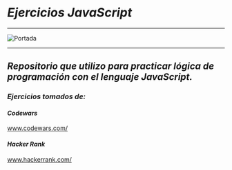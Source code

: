 # *Ejercicios JavaScript*

---

![Portada](https://diegoboscan.com/static/738155fe5ef8b31a8de213cbd0295fc8/743e0/js-1.png)

---

## *Repositorio que utilizo para practicar lógica de programación con el lenguaje JavaScript.*

### *Ejercicios tomados de:*

#### *Codewars*

www.codewars.com/

#### *Hacker Rank*

www.hackerrank.com/
